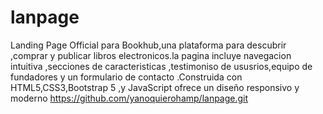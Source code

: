 # lanpage
Landing Page Official para Bookhub,una plataforma para descubrir ,comprar y publicar libros electronicos.la pagina incluye navegacion intuitiva ,secciones de caracteristicas ,testimoniso de ususrios,equipo de fundadores  y un formulario de contacto .Construida con HTML5,CSS3,Bootstrap 5 ,y JavaScript ofrece un diseño responsivo  y moderno 
https://github.com/yanoquierohamp/lanpage.git
